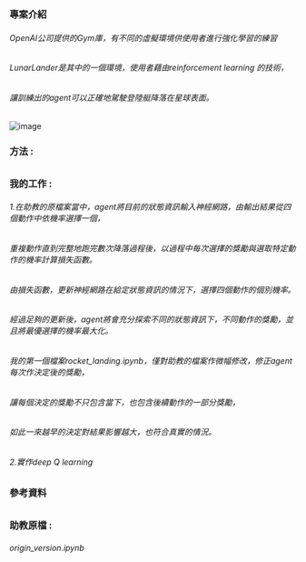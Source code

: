 ### 專案介紹
###### OpenAI公司提供的Gym庫，有不同的虛擬環境供使用者進行強化學習的練習
###### LunarLander是其中的一個環境，使用者藉由reinforcement learning 的技術，
###### 讓訓練出的agent可以正確地駕駛登陸艇降落在星球表面。

![image](https://github.com/Shopping-Yuan/ML_Project/blob/Shopping_vscode_branch/Reinforcement_Learning/LunarLander.png)

### 方法 : 
###### 

### 我的工作 :
###### 1.在助教的原檔案當中，agent將目前的狀態資訊輸入神經網路，由輸出結果從四個動作中依機率選擇一個，
######   重複動作直到完整地跑完數次降落過程後，以過程中每次選擇的獎勵與選取特定動作的機率計算損失函數。
######   由損失函數，更新神經網路在給定狀態資訊的情況下，選擇四個動作的個別機率。
######   經過足夠的更新後，agent將會充分探索不同的狀態資訊下，不同動作的獎勵，並且將最優選擇的機率最大化。

######   我的第一個檔案rocket_landing.ipynb，僅對助教的檔案作微幅修改，修正agent每次作決定後的獎勵，
######   讓每個決定的獎勵不只包含當下，也包含後續動作的一部分獎勵，
######   如此一來越早的決定對結果影響越大，也符合真實的情況。

###### 2.實作deep Q learning

### 參考資料
###### 

### 助教原檔 : 
###### origin_version.ipynb
